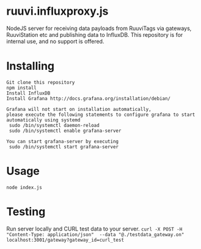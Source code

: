# ruuvi.influxproxy.js
NodeJS server for receiving data payloads from RuuviTags via gateways, RuuviStation etc and publishing data to InfluxDB. This repository is for internal use, and no support is offered. 

# Installing

```
Git clone this repository
npm install
Install InfluxDB
Install Grafana http://docs.grafana.org/installation/debian/

Grafana will not start on installation automatically, 
please execute the following statements to configure grafana to start automatically using systemd
 sudo /bin/systemctl daemon-reload
 sudo /bin/systemctl enable grafana-server

You can start grafana-server by executing
 sudo /bin/systemctl start grafana-server

```

# Usage

```
node index.js
```

# Testing

Run server locally and CURL test data to your server. 
`curl -X POST -H "Content-Type: application/json"  --data "@./testdata_gateway.on" localhost:3001/gateway?gateway_id=curl_test`
